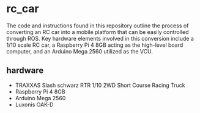 # rc_car
The code and instructions found in this repository outline the process of converting an RC car into a mobile platform that can be easily controlled through ROS. Key hardware elements involved in this conversion include a 1/10 scale RC car, a Raspberry Pi 4 8GB acting as the high-level board computer, and an Arduino Mega 2560 utilized as the VCU.

## hardware
* TRAXXAS Slash schwarz RTR 1/10 2WD Short Course Racing Truck
* Raspberry Pi 4 8GB
* Arduino Mega 2560
* Luxonis OAK-D

